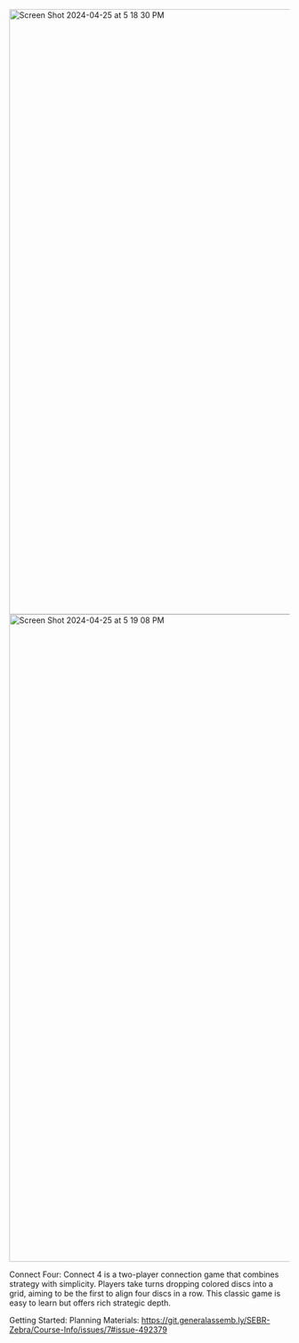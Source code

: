 <img width="1085" alt="Screen Shot 2024-04-25 at 5 18 30 PM" src="https://github.com/nicoleurquilla/connect_four/assets/166416875/2327dfa0-7cb0-433a-ab36-a0bfa38ac272">
<img width="1161" alt="Screen Shot 2024-04-25 at 5 19 08 PM" src="https://github.com/nicoleurquilla/connect_four/assets/166416875/e075b577-9468-4781-a1bb-d3be48d695e4">

Connect Four: Connect 4 is a two-player connection game that combines strategy with simplicity. Players take turns dropping colored discs into a grid, aiming to be the first to align four discs in a row. This classic game is easy to learn but offers rich strategic depth.

Getting Started:  Planning Materials: https://git.generalassemb.ly/SEBR-Zebra/Course-Info/issues/7#issue-492379
